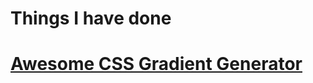 # Things I have done

# [Awesome CSS Gradient Generator](https://the24thds.github.io/background-generator/)
